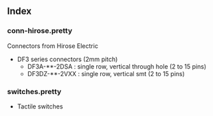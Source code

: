 ## Index ##

### conn-hirose.pretty ###

Connectors from Hirose Electric

* DF3 series connectors (2mm pitch)
    - DF3A-**-2DSA  : single row, vertical through hole (2 to 15 pins)
    - DF3DZ-**-2VXX : single row, vertical smt (2 to 15 pins)


### switches.pretty ###

* Tactile switches

